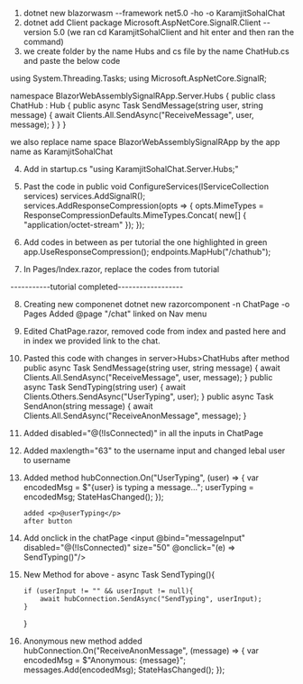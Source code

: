 1. dotnet new blazorwasm --framework net5.0 -ho -o KaramjitSohalChat
2. dotnet add Client package Microsoft.AspNetCore.SignalR.Client --version 5.0
(we ran cd KaramjitSohalClient and hit enter and then ran the command)
3. we create folder by the name Hubs and cs file by the name ChatHub.cs and paste the below code

using System.Threading.Tasks;
using Microsoft.AspNetCore.SignalR;

namespace BlazorWebAssemblySignalRApp.Server.Hubs
{
    public class ChatHub : Hub
    {
        public async Task SendMessage(string user, string message)
        {
            await Clients.All.SendAsync("ReceiveMessage", user, message);
        }
    }
}

we also replace name space BlazorWebAssemblySignalRApp by the app name as KaramjitSohalChat

4. Add in startup.cs "using KaramjitSohalChat.Server.Hubs;"
5. Past the code in public void ConfigureServices(IServiceCollection services)
services.AddSignalR();
services.AddResponseCompression(opts =>
{
    opts.MimeTypes = ResponseCompressionDefaults.MimeTypes.Concat(
        new[] { "application/octet-stream" });
});

6. Add codes in between as per tutorial the one highlighted in green
app.UseResponseCompression();
endpoints.MapHub<ChatHub>("/chathub");
7. In Pages/Index.razor, replace the codes from tutorial

-----------tutorial completed------------------

8. Creating new componenet 
dotnet new razorcomponent -n ChatPage -o Pages
Added @page "/chat"
linked on Nav menu

9. Edited ChatPage.razor, removed code from index and pasted here and in index we provided link to the chat.

10. Pasted this code with changes in server>Hubs>ChatHubs after method
public async Task SendMessage(string user, string message)
        {
            await Clients.All.SendAsync("ReceiveMessage", user, message);
        }
public async Task SendTyping(string user)
        {
            await Clients.Others.SendAsync("UserTyping", user);
        }
public async Task SendAnon(string message)
        {
            await Clients.All.SendAsync("ReceiveAnonMessage", message);
        }

11. Added disabled="@(!IsConnected)" in all the inputs in ChatPage
12. Added maxlength="63" to the username input and changed lebal user to username

13. Added method 
hubConnection.On<string>("UserTyping", (user) =>
        {
            var encodedMsg = $"{user} is typing a message...";
            userTyping = encodedMsg;
            StateHasChanged();
        });

        added <p>@userTyping</p>
        after button

14. Add onclick in the chatPage <input @bind="messageInput" disabled="@(!IsConnected)" size="50" @onclick="(e) => SendTyping()"/>

15. New Method for above - 
async Task SendTyping(){
        
        if (userInput != "" && userInput != null){
            await hubConnection.SendAsync("SendTyping", userInput);
        }
    }

16. Anonymous new method added
hubConnection.On<string>("ReceiveAnonMessage", (message) =>
        {
            var encodedMsg = $"Anonymous: {message}";
            messages.Add(encodedMsg);
            StateHasChanged();
        });
